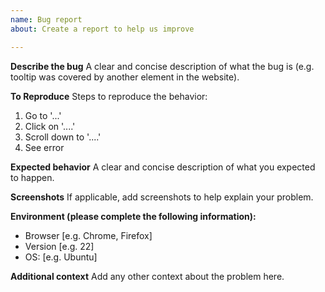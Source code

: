 ```yaml
---
name: Bug report
about: Create a report to help us improve

---
```


**Describe the bug**
A clear and concise description of what the bug is (e.g. tooltip was covered by another element in the website).

**To Reproduce**
Steps to reproduce the behavior:
1. Go to '...'
2. Click on '....'
3. Scroll down to '....'
4. See error

**Expected behavior**
A clear and concise description of what you expected to happen.

**Screenshots**
If applicable, add screenshots to help explain your problem.

**Environment (please complete the following information):**
 - Browser [e.g. Chrome, Firefox]
 - Version [e.g. 22]
 - OS: [e.g. Ubuntu]

**Additional context**
Add any other context about the problem here.
